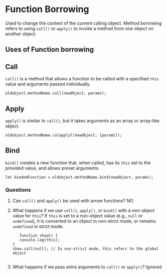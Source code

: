 # Function Borrowing

Used to change the context of the current calling object.
Method borrowing refers to using `call()` or `apply()` to invoke a method from one object on another object.



## Uses of Function borrowing



## Call
`call()` is a method that allows a function to be called with a specified `this` value and arguments passed individually.

```
oldobject.methodName.call(newObject, params);
```

## Apply
`apply()` is similar to `call()`, but it takes arguments as an array or array-like object.
```
oldobject.methodName.calapplyl(newObject, [params]);
```

## Bind
`bind()` creates a new function that, when called, has its `this` set to the provided value, and allows preset arguments.
 ```
let bindedFunction = oldobject.methodName.bind(newObject, params);
```


### Questions

1. Can `call()` and `apply()` be used with arrow functions?
   NO

2. What happens if we use `call()`, `apply()`, or `bind()` with a non-object value for `this`?
   If `this` is set to a non-object value (e.g., `null` or `undefined`), it is converted to an object in non-strict mode, or remains `undefined` in strict mode.
   ```
      function show() {
      console.log(this);
   }
   show.call(null); // In non-strict mode, this refers to the global object
               
   ```

3. What happens if we pass extra arguments to `call()` or `apply()`?
   Ignored